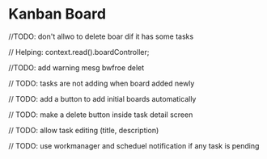 # Kanban Board

//TODO:  don't allwo to delete boar dif it has some tasks

// Helping: 
    context.read<BoardTaskCubit>().boardController;

//TODO: add warning mesg bwfroe delet

// TODO: tasks are not adding when board added newly

// TODO: add a button to add initial boards automatically

// TODO: make a delete button inside task detail screen

// TODO: allow task editing (title, description)

// TODO: use workmanager and scheduel notification if any task is pending